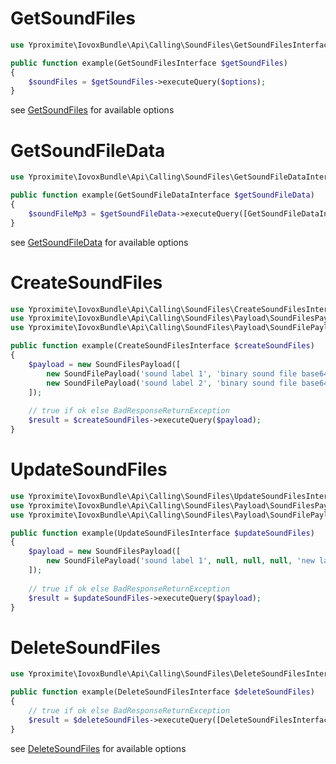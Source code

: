 # GetSoundFiles

```php
use Yproximite\IovoxBundle\Api\Calling\SoundFiles\GetSoundFilesInterface;

public function example(GetSoundFilesInterface $getSoundFiles)
{
    $soundFiles = $getSoundFiles->executeQuery($options); 
} 
```

see [GetSoundFiles](../../src/Api/Calling/SoundFiles/GetSoundFiles.php) for available options

# GetSoundFileData

```php
use Yproximite\IovoxBundle\Api\Calling\SoundFiles\GetSoundFileDataInterface;

public function example(GetSoundFileDataInterface $getSoundFileData)
{
    $soundFileMp3 = $getSoundFileData->executeQuery([GetSoundFileDataInterface::QUERY_PARAMETER_SOUND_LABEL => 'label']); 
} 
```

see [GetSoundFileData](../../src/Api/Calling/SoundFiles/GetSoundFileData.php) for available options

# CreateSoundFiles

```php
use Yproximite\IovoxBundle\Api\Calling\SoundFiles\CreateSoundFilesInterface;
use Yproximite\IovoxBundle\Api\Calling\SoundFiles\Payload\SoundFilesPayload;
use Yproximite\IovoxBundle\Api\Calling\SoundFiles\Payload\SoundFilePayload;

public function example(CreateSoundFilesInterface $createSoundFiles)
{
    $payload = new SoundFilesPayload([
        new SoundFilePayload('sound label 1', 'binary sound file base64 encoded'),
        new SoundFilePayload('sound label 2', 'binary sound file base64 encoded', 'sound group', 'notes'),
    ]);
    
    // true if ok else BadResponseReturnException
    $result = $createSoundFiles->executeQuery($payload); 
} 
```

# UpdateSoundFiles

```php
use Yproximite\IovoxBundle\Api\Calling\SoundFiles\UpdateSoundFilesInterface;
use Yproximite\IovoxBundle\Api\Calling\SoundFiles\Payload\SoundFilesPayload;
use Yproximite\IovoxBundle\Api\Calling\SoundFiles\Payload\SoundFilePayload;

public function example(UpdateSoundFilesInterface $updateSoundFiles)
{
    $payload = new SoundFilesPayload([
        new SoundFilePayload('sound label 1', null, null, null, 'new label', 'new group'),
    ]);
    
    // true if ok else BadResponseReturnException
    $result = $updateSoundFiles->executeQuery($payload); 
} 
```

# DeleteSoundFiles

```php
use Yproximite\IovoxBundle\Api\Calling\SoundFiles\DeleteSoundFilesInterface;

public function example(DeleteSoundFilesInterface $deleteSoundFiles)
{
    // true if ok else BadResponseReturnException
    $result = $deleteSoundFiles->executeQuery([DeleteSoundFilesInterface::QUERY_PARAMETER_SOUND_FILES => 'sound label 1']); 
} 
```

see [DeleteSoundFiles](../../src/Api/Calling/SoundFiles/DeleteSoundFiles.php) for available options
